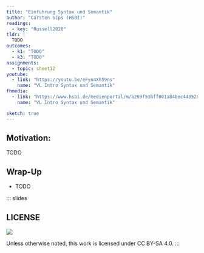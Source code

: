 ```yaml
---
title: "Einführung Syntax und Semantik"
author: "Carsten Gips (HSBI)"
readings:
  - key: "Russell2020"
tldr: |
  TODO
outcomes:
  - k1: "TODO"
  - k3: "TODO"
assignments:
  - topic: sheet12
youtube:
  - link: "https://youtu.be/eFyo4Xh59ns"
    name: "VL Intro Syntax und Semantik"
fhmedia:
  - link: "https://www.hsbi.de/medienportal/m/a269f53bff001a84bec4435261543b846ccca4290f211cf1634f9007d1285513c8bae4f89a0225a489e1ffda6cac455e264e022c35f46e8ffe80b4ddcd86d137"
    name: "VL Intro Syntax und Semantik"

sketch: true
---
```



## Motivation:

TODO


## Wrap-Up

*   TODO







<!-- DO NOT REMOVE - THIS IS A LAST SLIDE TO INDICATE THE LICENSE AND POSSIBLE EXCEPTIONS (IMAGES, ...). -->
::: slides
## LICENSE
![](https://licensebuttons.net/l/by-sa/4.0/88x31.png)

Unless otherwise noted, this work is licensed under CC BY-SA 4.0.
:::
